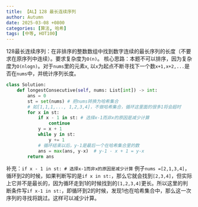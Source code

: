 ```yaml
---
title: 【AL】128 最长连续序列
author: Autumn
date: 2025-03-08 +0800
categories: [算法, 哈希]
tags: [中等, HOT100]
---
```


128最长连续序列：在非排序的整数数组中找到数字连续的最长序列的长度（不要求在原序列中连续）。要求复杂度为`O(n)`。
核心思路：本题不可以排序，因为复杂度为`O(nlogn)`。对于`nums`里的元素`x`, 以`x`为起点不断寻找下一个数`x+1,x+2,...`是否在`nums`中，并统计序列长度。

```Python
class Solution:
    def longestConsecutive(self, nums: List[int]) -> int:
        ans = 0
        st = set(nums) # 把nums转换为哈希集合
        # 如[1,1,1,..., 1,2,3,4]，不做哈希集合，循环这里面的很多1将会超时
        for x in st:
            if x - 1 in st: # 选择x-1而非x的原因是减少计算
                continue
            y = x + 1
            while y in st:
                y += 1
            # 循环结束以后，y-1是最后一个在哈希集合里的数
            ans = max(ans, y-x)  # y-1 - x + 1 = y-x
        return ans 
```
补充：`if x - 1 in st: # 选择x-1而非x的原因是减少计算`
例子`nums =[2,1,3,4]`，循环到2的时候，如果判断写的是`if x in st:`，那么它就会找到`[2,3,4]`，但实际上它并不是最长的，因为循环走到1的时候找到的`[1,2,3,4]`更长。所以这里的判断条件写`if x-1 in st:`，即循环到2的时候，发现1也在哈希集合中，那么这一次序列的寻找将跳过。这样可以减少计算。